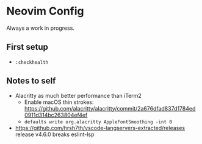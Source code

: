 # Neovim Config

Always a work in progress.

## First setup

- `:checkhealth`

## Notes to self

- Alacritty as much better performance than iTerm2
  - Enable macOS thin strokes: https://github.com/alacritty/alacritty/commit/2a676dfad837d1784ed0911d314bc263804ef4ef
  - `defaults write org.alacritty AppleFontSmoothing -int 0`
- https://github.com/hrsh7th/vscode-langservers-extracted/releases release v4.6.0 breaks eslint-lsp
